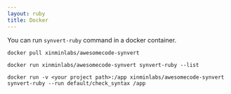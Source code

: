 ```yaml
---
layout: ruby
title: Docker
---
```


You can run `synvert-ruby` command in a docker container.

```
docker pull xinminlabs/awesomecode-synvert

docker run xinminlabs/awesomecode-synvert synvert-ruby --list

docker run -v <your project path>:/app xinminlabs/awesomecode-synvert synvert-ruby --run default/check_syntax /app
```